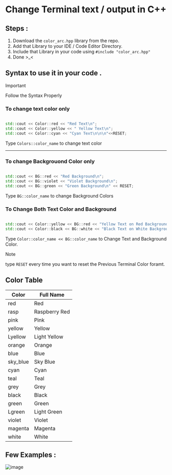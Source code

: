 # Change Terminal text / output in C++ 

## Steps :
1. Download the `color_arc.hpp` library from the repo.
2.  Add that Library to your IDE / Code Editor Directory.
3.  Include that Library in your code using `#include "color_arc.hpp"`
4.  Done >_<

## Syntax to use it in your code .

> [!IMPORTANT]
> Follow the Syntax Properly

### To change text color only

```cpp

std::cout << Color::red << "Red Text\n";
std::cout << Color::yellow << " Yellow Text\n";
std::cout << Color::cyan << "Cyan Text\n\n\n"<<RESET;


```
Type `Colors::color_name` to change text color 

---

### To change Backgrouond Color only

```cpp

std::cout << BG::red << "Red Background\n";
std::cout << BG::violet << "Violet Background\n";
std::cout << BG::green << "Green Background\n" << RESET;

```
Type `BG::color_name` to change Background Colors

### To Change Both Text Color and Background

```cpp

std::cout << Color::yellow << BG::red << "Yellow Text on Red Background\n";
std::cout << Color::black << BG::white << "Black Text on White Background\n" << RESET;

```
Type `Color::color_name << BG::color_name` to Change Text and Background Color.



> [!NOTE]
>type `RESET` every time you want to reset the Previous Terminal Color foramt.


## Color Table

| Color       | Full Name             |
|-------------|-----------------------|
| red         | Red                   |
| rasp        | Raspberry Red         |
| pink        | Pink                  |
| yellow      | Yellow                |
| Lyellow     | Light Yellow          |
| orange      | Orange                |
| blue        | Blue                  |
| sky_blue    | Sky Blue              |
| cyan        | Cyan                  |
| teal        | Teal                  |
| grey        | Grey                  |
| black       | Black                 |
| green       | Green                 |
| Lgreen      | Light Green           |
| violet      | Violet                |
| magenta     | Magenta               |
| white       | White                 |



## Few Examples :

![image](https://github.com/ArcShahi/arc_color/assets/90377780/5761077d-1bcd-4d1b-80bd-dc163de6fdd8)
